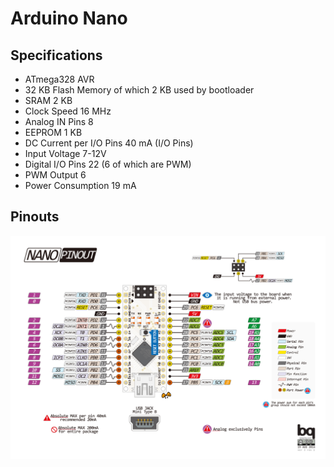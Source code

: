 # Arduino Nano

## Specifications
- ATmega328 AVR
- 32 KB Flash Memory of which 2 KB used by bootloader
- SRAM 	2 KB
- Clock Speed 	16 MHz
- Analog IN Pins 	8
- EEPROM 	1 KB
- DC Current per I/O Pins 	40 mA (I/O Pins)
- Input Voltage 	7-12V
- Digital I/O Pins 	22 (6 of which are PWM)
- PWM Output 	6
- Power Consumption 	19 mA


## Pinouts

![](img/nano-pinout.jpg)

